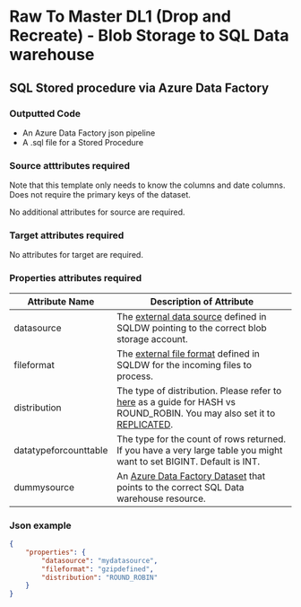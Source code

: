 # Raw To Master DL1 (Drop and Recreate) - Blob Storage to SQL Data warehouse
## SQL Stored procedure via Azure Data Factory

### Outputted Code

- An Azure Data Factory json pipeline
- A .sql file for a Stored Procedure

### Source atttributes required

Note that this template only needs to know the columns and date columns. Does not require the primary keys of the dataset.

No additional attributes for source are required.

### Target attributes required

No attributes for target are required.

### Properties attributes required

Attribute Name | Description of Attribute
-------------- | ------------------------
datasource | The [external data source](https://docs.microsoft.com/en-us/sql/t-sql/statements/create-external-data-source-transact-sql?view=sql-server-2017) defined in SQLDW pointing to the correct blob storage account.
fileformat | The [external file format](https://docs.microsoft.com/en-us/sql/t-sql/statements/create-external-file-format-transact-sql?view=sql-server-2017) defined in SQLDW for the incoming files to process.
distribution | The type of distribution. Please refer to [here](https://docs.microsoft.com/en-us/azure/sql-data-warehouse/sql-data-warehouse-tables-distribute) as a guide for HASH vs ROUND_ROBIN. You may also set it to [REPLICATED](https://docs.microsoft.com/en-us/azure/sql-data-warehouse/design-guidance-for-replicated-tables). 
datatypeforcounttable | The type for the count of rows returned. If you have a very large table you might want to set BIGINT. Default is INT.
dummysource | An [Azure Data Factory Dataset](https://docs.microsoft.com/en-us/azure/data-factory/connector-azure-sql-data-warehouse) that points to the correct SQL Data warehouse resource.

### Json example

```json
{
    "properties": {
        "datasource": "mydatasource",
        "fileformat": "gzipdefined",
        "distribution": "ROUND_ROBIN"
    }
}
```